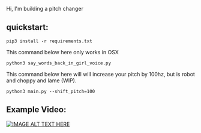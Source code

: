 Hi, I'm building a pitch changer

## quickstart: 
`pip3 install -r requirements.txt`

This command below here only works in OSX

`python3 say_words_back_in_girl_voice.py`

This command below here will will increase your pitch by 100hz, but is robot and choppy and lame (WIP).

`python3 main.py --shift_pitch=100`

## Example Video:
[![IMAGE ALT TEXT HERE](https://img.youtube.com/vi/HRjAlgXxgLs/0.jpg)](https://www.youtube.com/watch?v=HRjAlgXxgLs)
